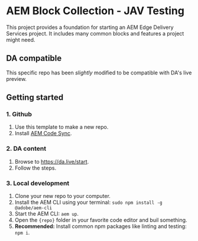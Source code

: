 # AEM Block Collection - JAV Testing

This project provides a foundation for starting an AEM Edge Delivery Services project. It includes many common blocks and features a project might need.

## DA compatible

This specific repo has been _slightly_ modified to be compatible with DA's live preview.

## Getting started

### 1. Github
1. Use this template to make a new repo.
1. Install [AEM Code Sync](https://github.com/apps/aem-code-sync).

### 2. DA content
1. Browse to https://da.live/start.
2. Follow the steps.

### 3. Local development
1. Clone your new repo to your computer.
1. Install the AEM CLI using your terminal: `sudo npm install -g @adobe/aem-cli`
1. Start the AEM CLI: `aem up`.
1. Open the `{repo}` folder in your favorite code editor and buil something.
1. **Recommended:** Install common npm packages like linting and testing: `npm i`.
